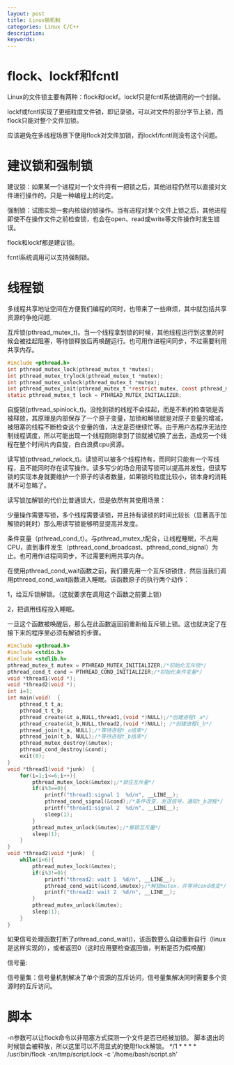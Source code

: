 ```yaml
---
layout: post
title: Linux锁机制
categories: Linux C/C++
description: 
keywords: 
---
```




# flock、lockf和fcntl

Linux的文件锁主要有两种：flock和lockf。lockf只是fcntl系统调用的一个封装。

lockf或fcntl实现了更细粒度文件锁，即记录锁，可以对文件的部分字节上锁，而flock只能对整个文件加锁。

应该避免在多线程场景下使用flock对文件加锁，而lockf/fcntl则没有这个问题。



# 建议锁和强制锁

建议锁：如果某一个进程对一个文件持有一把锁之后，其他进程仍然可以直接对文件进行操作的。只是一种编程上的约定。

强制锁：试图实现一套内核级的锁操作。当有进程对某个文件上锁之后，其他进程即使不在操作文件之前检查锁，也会在open、read或write等文件操作时发生错误。

flock和lockf都是建议锁。

fcntl系统调用可以支持强制锁。



# 线程锁

多线程共享地址空间在方便我们编程的同时，也带来了一些麻烦，其中就包括共享资源的争抢问题.

互斥锁(pthread_mutex_t)。当一个线程拿到锁的时候，其他线程运行到这里的时候会被挂起阻塞，等待锁释放后再唤醒运行。也可用作进程间同步，不过需要利用共享内存。
```c
#include <pthread.h>
int pthread_mutex_lock(pthread_mutex_t *mutex);
int pthread_mutex_trylock(pthread_mutex_t *mutex);
int pthread_mutex_unlock(pthread_mutex_t *mutex);
int pthread_mutex_init(pthread_mutex_t *restrict mutex, const pthread_mutexattr_t *restrict attr);
static pthread_mutex_t lock = PTHREAD_MUTEX_INITIALIZER;
```

自旋锁(pthread_spinlock_t)。没抢到锁的线程不会挂起，而是不断的检查锁是否被释放，其原理是内部保存了一个原子变量，加锁和解锁就是对原子变量的增减，被阻塞的线程不断检查这个变量的值，决定是否继续忙等。由于用户态程序无法控制线程调度，所以可能出现一个线程刚刚拿到了锁就被切换了出去，造成另一个线程在整个时间片内自旋，白白浪费cpu资源。

读写锁(pthread_rwlock_t)。读锁可以被多个线程持有，而同时只能有一个写线程，且不能同时存在读写操作。读多写少的场合用读写锁可以提高并发性，但读写锁的实现本身就要维护一个原子的读者数量，如果锁的粒度比较小，锁本身的消耗就不可忽略了。

读写锁加解锁的代价比普通锁大，但是依然有其使用场景：

少量操作需要写锁，多个线程需要读锁，并且持有读锁的时间比较长（显著高于加解锁的耗时）那么用读写锁能够明显提高并发度。

条件变量（pthread_cond_t）。与pthread_mutex_t配合，让线程睡眠，不占用CPU，直到事件发生（pthread_cond_broadcast、pthread_cond_signal）为止。也可用作进程间同步，不过需要利用共享内存。

在使用pthread_cond_wait函数之前，我们要先用一个互斥锁锁住，然后当我们调用pthread_cond_wait函数进入睡眠。该函数原子的执行两个动作：

1，给互斥锁解锁。（这就要求在调用这个函数之前要上锁）

2，把调用线程投入睡眠。

一旦这个函数被唤醒后，那么在此函数返回前重新给互斥锁上锁。这也就决定了在接下来的程序里必须有解锁的步骤。
```c
#include <pthread.h>  
#include <stdio.h>  
#include <stdlib.h>  
pthread_mutex_t mutex = PTHREAD_MUTEX_INITIALIZER;/*初始化互斥锁*/  
pthread_cond_t cond = PTHREAD_COND_INITIALIZER;/*初始化条件变量*/  
void *thread1(void *);  
void *thread2(void *);  
int i=1;  
int main(void)  {  
    pthread_t t_a;  
    pthread_t t_b;  
    pthread_create(&t_a,NULL,thread1,(void *)NULL);/*创建进程t_a*/  
    pthread_create(&t_b,NULL,thread2,(void *)NULL); /*创建进程t_b*/  
    pthread_join(t_a, NULL);/*等待进程t_a结束*/  
    pthread_join(t_b, NULL);/*等待进程t_b结束*/  
    pthread_mutex_destroy(&mutex);  
    pthread_cond_destroy(&cond);  
    exit(0);  
}  
void *thread1(void *junk)  {  
    for(i=1;i<=6;i++){  
        pthread_mutex_lock(&mutex);/*锁住互斥量*/  
        if(i%3==0){  
            printf("thread1:signal 1  %d/n", __LINE__);  
            pthread_cond_signal(&cond);/*条件改变，发送信号，通知t_b进程*/  
            printf("thread1:signal 2  %d/n", __LINE__);  
            sleep(1);  
        }  
        pthread_mutex_unlock(&mutex);/*解锁互斥量*/  
        sleep(1);  
    }  
}  
void *thread2(void *junk)  {  
    while(i<6){  
        pthread_mutex_lock(&mutex);   
        if(i%3!=0){  
            printf("thread2: wait 1  %d/n", __LINE__);  
            pthread_cond_wait(&cond,&mutex);/*解锁mutex，并等待cond改变*/  
            printf("thread2: wait 2  %d/n", __LINE__);  
        }  
        pthread_mutex_unlock(&mutex);  
        sleep(1);  
    }  
}  
```
如果信号处理函数打断了pthread_cond_wait()，该函数要么自动重新自行（linux是这样实现的），或者返回0（这时应用要检查返回值，判断是否为假唤醒）

信号量:

信号量集：信号量机制解决了单个资源的互斥访问，信号量集解决同时需要多个资源时的互斥访问。


# 脚本

-n参数可以让flock命令以非阻塞方式探测一个文件是否已经被加锁。
脚本退出的时候锁会被释放，所以这里可以不用显式的使用flock解锁。
*/1 * * * * /usr/bin/flock -xn/tmp/script.lock -c '/home/bash/script.sh'




